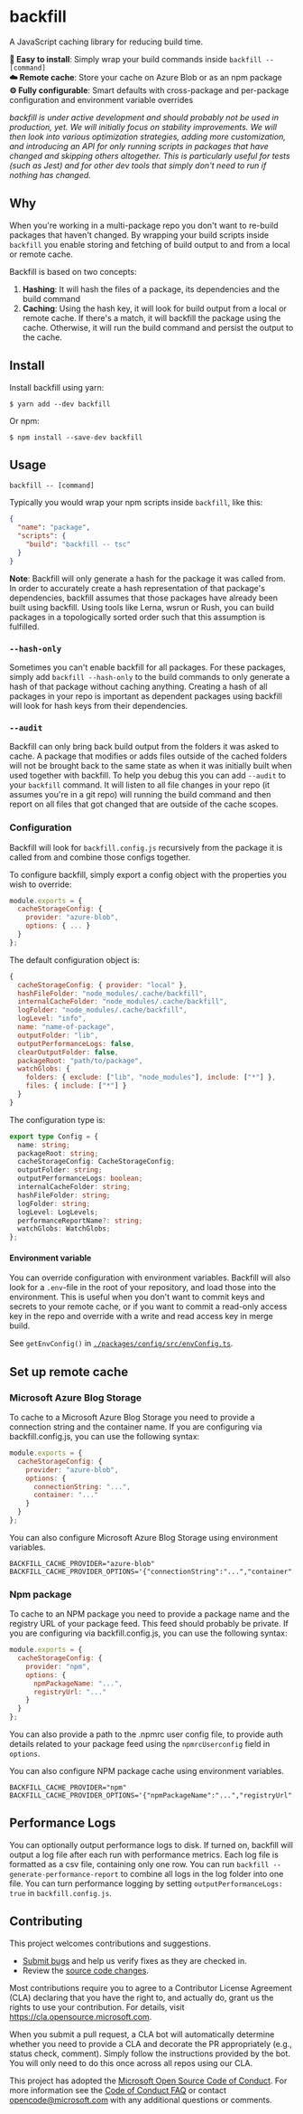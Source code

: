# backfill

A JavaScript caching library for reducing build time.

**🔌 Easy to install**: Simply wrap your build commands inside
`backfill -- [command]`  
**☁️ Remote cache**: Store your cache on Azure Blob or as an npm package  
**⚙️ Fully configurable**: Smart defaults with cross-package and per-package
configuration and environment variable overrides

_backfill is under active development and should probably not be used in
production, yet. We will initially focus on stability improvements. We will then
look into various optimization strategies, adding more customization, and
introducing an API for only running scripts in packages that have changed and
skipping others altogether. This is particularly useful for tests (such as Jest)
and for other dev tools that simply don't need to run if nothing has changed._

## Why

When you're working in a multi-package repo you don't want to re-build packages
that haven't changed. By wrapping your build scripts inside `backfill` you
enable storing and fetching of build output to and from a local or remote cache.

Backfill is based on two concepts:

1. **Hashing**: It will hash the files of a package, its dependencies and the
   build command
2. **Caching**: Using the hash key, it will look for build output from a local
   or remote cache. If there's a match, it will backfill the package using the
   cache. Otherwise, it will run the build command and persist the output to the
   cache.

## Install

Install backfill using yarn:

```
$ yarn add --dev backfill
```

Or npm:

```
$ npm install --save-dev backfill
```

## Usage

```
backfill -- [command]
```

Typically you would wrap your npm scripts inside `backfill`, like this:

```json
{
  "name": "package",
  "scripts": {
    "build": "backfill -- tsc"
  }
}
```

**Note**: Backfill will only generate a hash for the package it was called from.
In order to accurately create a hash representation of that package's
dependencies, backfill assumes that those packages have already been built using
backfill. Using tools like Lerna, wsrun or Rush, you can build packages in a
topologically sorted order such that this assumption is fulfilled.

### `--hash-only`

Sometimes you can't enable backfill for all packages. For these packages, simply
add `backfill --hash-only` to the build commands to only generate a hash of that
package without caching anything. Creating a hash of all packages in your repo
is important as dependent packages using backfill will look for hash keys from
their dependencies.

### `--audit`

Backfill can only bring back build output from the folders it was asked to
cache. A package that modifies or adds files outside of the cached folders will
not be brought back to the same state as when it was initially built when used
together with backfill. To help you debug this you can add `--audit` to your
`backfill` command. It will listen to all file changes in your repo (it assumes
you're in a git repo) will running the build command and then report on all
files that got changed that are outside of the cache scopes.

### Configuration

Backfill will look for `backfill.config.js` recursively from the package it is
called from and combine those configs together.

To configure backfill, simply export a config object with the properties you
wish to override:

```js
module.exports = {
  cacheStorageConfig: {
    provider: "azure-blob",
    options: { ... }
  }
};
```

The default configuration object is:

```js
{
  cacheStorageConfig: { provider: "local" },
  hashFileFolder: "node_modules/.cache/backfill",
  internalCacheFolder: "node_modules/.cache/backfill",
  logFolder: "node_modules/.cache/backfill",
  logLevel: "info",
  name: "name-of-package",
  outputFolder: "lib",
  outputPerformanceLogs: false,
  clearOutputFolder: false,
  packageRoot: "path/to/package",
  watchGlobs: {
    folders: { exclude: ["lib", "node_modules"], include: ["*"] },
    files: { include: ["*"] }
  }
}

```

The configuration type is:

```ts
export type Config = {
  name: string;
  packageRoot: string;
  cacheStorageConfig: CacheStorageConfig;
  outputFolder: string;
  outputPerformanceLogs: boolean;
  internalCacheFolder: string;
  hashFileFolder: string;
  logFolder: string;
  logLevel: LogLevels;
  performanceReportName?: string;
  watchGlobs: WatchGlobs;
};
```

#### Environment variable

You can override configuration with environment variables. Backfill will also
look for a `.env`-file in the root of your repository, and load those into the
environment. This is useful when you don't want to commit keys and secrets to
your remote cache, or if you want to commit a read-only access key in the repo
and override with a write and read access key in merge build.

See `getEnvConfig()` in
[`./packages/config/src/envConfig.ts`](https://github.com/microsoft/backfill/blob/master/packages/config/src/envConfig.ts#L15).

## Set up remote cache

### Microsoft Azure Blog Storage

To cache to a Microsoft Azure Blog Storage you need to provide a connection
string and the container name. If you are configuring via backfill.config.js,
you can use the following syntax:

```js
module.exports = {
  cacheStorageConfig: {
    provider: "azure-blob",
    options: {
      connectionString: "...",
      container: "..."
    }
  }
};
```

You can also configure Microsoft Azure Blog Storage using environment variables.

```
BACKFILL_CACHE_PROVIDER="azure-blob"
BACKFILL_CACHE_PROVIDER_OPTIONS='{"connectionString":"...","container":"..."}'
```

### Npm package

To cache to an NPM package you need to provide a package name and the registry
URL of your package feed. This feed should probably be private. If you are
configuring via backfill.config.js, you can use the following syntax:

```js
module.exports = {
  cacheStorageConfig: {
    provider: "npm",
    options: {
      npmPackageName: "...",
      registryUrl: "..."
    }
  }
};
```

You can also provide a path to the .npmrc user config file, to provide auth
details related to your package feed using the `npmrcUserconfig` field in
`options`.

You can also configure NPM package cache using environment variables.

```
BACKFILL_CACHE_PROVIDER="npm"
BACKFILL_CACHE_PROVIDER_OPTIONS='{"npmPackageName":"...","registryUrl":"..."}'
```

## Performance Logs

You can optionally output performance logs to disk. If turned on, backfill will
output a log file after each run with performance metrics. Each log file is
formatted as a csv file, containing only one row. You can run
`backfill --generate-performance-report` to combine all logs in the log folder
into one file. You can turn performance logging by setting
`outputPerformanceLogs: true` in `backfill.config.js`.

## Contributing

This project welcomes contributions and suggestions.

- [Submit bugs](https://github.com/microsoft/backfill/issues) and help us verify
  fixes as they are checked in.
- Review the [source code changes](https://github.com/microsoft/backfill/pulls).

Most contributions require you to agree to a Contributor License Agreement (CLA)
declaring that you have the right to, and actually do, grant us the rights to
use your contribution. For details, visit https://cla.opensource.microsoft.com.

When you submit a pull request, a CLA bot will automatically determine whether
you need to provide a CLA and decorate the PR appropriately (e.g., status check,
comment). Simply follow the instructions provided by the bot. You will only need
to do this once across all repos using our CLA.

This project has adopted the
[Microsoft Open Source Code of Conduct](https://opensource.microsoft.com/codeofconduct/).
For more information see the
[Code of Conduct FAQ](https://opensource.microsoft.com/codeofconduct/faq/) or
contact [opencode@microsoft.com](mailto:opencode@microsoft.com) with any
additional questions or comments.
